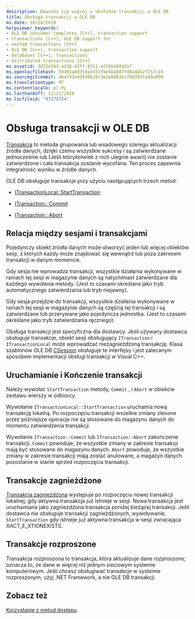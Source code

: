 ```yaml
---
description: Dowiedz się więcej o obsłudze transakcji w OLE DB
title: Obsługa transakcji w OLE DB
ms.date: 10/24/2018
helpviewer_keywords:
- OLE DB consumer templates [C++], transaction support
- transactions [C++], OLE DB support for
- nested transactions [C++]
- OLE DB [C++], transaction support
- databases [C++], transactions
- distributed transactions [C++]
ms.assetid: 3d72e583-ad38-42ff-8f11-e2166d60a5a7
ms.openlocfilehash: f8d01a0d359a3d33fbe4b88877d8a4452f257c16
ms.sourcegitcommit: d6af41e42699628c3e2e6063ec7b03931a49a098
ms.translationtype: MT
ms.contentlocale: pl-PL
ms.lasthandoff: 12/11/2020
ms.locfileid: "97272724"
---
```

# <a name="supporting-transactions-in-ole-db"></a>Obsługa transakcji w OLE DB

[Transakcja](../../data/transactions-mfc-data-access.md) to metoda grupowania lub wsadowego szeregu aktualizacji źródła danych, dzięki czemu wszystkie sukcesy i są zatwierdzane jednocześnie lub (Jeśli którykolwiek z nich ulegnie awarii) nie zostanie zatwierdzone i cała transakcja zostanie wycofana. Ten proces zapewnia integralność wyniku w źródle danych.

OLE DB obsługuje transakcje przy użyciu następujących trzech metod:

- [ITransactionLocal::StartTransaction](/previous-versions/windows/desktop/ms709786(v=vs.85))

- [ITransaction:: Commit](/previous-versions/windows/desktop/ms713008(v=vs.85))

- [ITransaction:: Abort](/previous-versions/windows/desktop/ms709833(v=vs.85))

## <a name="relationship-of-sessions-and-transactions"></a>Relacja między sesjami i transakcjami

Pojedynczy obiekt źródła danych może utworzyć jeden lub więcej obiektów sesji, z których każdy może znajdować się wewnątrz lub poza zakresem transakcji w danym momencie.

Gdy sesja nie wprowadza transakcji, wszystkie działania wykonywane w ramach tej sesji w magazynie danych są natychmiast zatwierdzane dla każdego wywołania metody. (Jest to czasami określane jako tryb automatycznego zatwierdzania lub tryb niejawny).

Gdy sesja przejdzie do transakcji, wszystkie działania wykonywane w ramach tej sesji w magazynie danych są częścią tej transakcji i są zatwierdzane lub przerywane jako pojedyncza jednostka. (Jest to czasami określane jako tryb zatwierdzania ręcznego).

Obsługa transakcji jest specyficzna dla dostawcy. Jeśli używany dostawca obsługuje transakcje, obiekt sesji obsługujący `ITransaction` i `ITransactionLocal` może wprowadzać niezagnieżdżoną transakcję. Klasa szablonów OLE DB [CSession](../../data/oledb/csession-class.md) obsługuje te interfejsy i jest zalecanym sposobem implementacji obsługi transakcji w Visual C++.

## <a name="starting-and-ending-the-transaction"></a>Uruchamianie i Kończenie transakcji

Należy wywołać `StartTransaction` metody, `Commit` , i `Abort` w obiekcie zestawu wierszy w odbiorcy.

Wywołanie `ITransactionLocal::StartTransaction` uruchamia nową transakcję lokalną. Po rozpoczęciu transakcji wszelkie zmiany zlecone przez późniejsze operacje nie są stosowane do magazynu danych do momentu zatwierdzenia transakcji.

Wywołanie `ITransaction::Commit` lub `ITransaction::Abort` zakończenie transakcji. `Commit` powoduje, że wszystkie zmiany w zakresie transakcji mają być stosowane do magazynu danych. `Abort` powoduje, że wszystkie zmiany w zakresie transakcji mają zostać anulowane, a magazyn danych pozostanie w stanie sprzed rozpoczęcia transakcji.

## <a name="nested-transactions"></a>Transakcje zagnieżdżone

[Transakcja zagnieżdżona](/previous-versions/windows/desktop/ms716985(v=vs.85)) występuje po rozpoczęciu nowej transakcji lokalnej, gdy aktywna transakcja już istnieje w sesji. Nowa transakcja jest uruchamiana jako zagnieżdżona transakcja poniżej bieżącej transakcji. Jeśli dostawca nie obsługuje transakcji zagnieżdżonych, wywoływanie, `StartTransaction` gdy istnieje już aktywna transakcja w sesji zwracająca XACT_E_XTIONEXISTS.

## <a name="distributed-transactions"></a>Transakcje rozproszone

Transakcja rozproszona to transakcja, która aktualizuje dane rozproszone; oznacza to, że dane w więcej niż jednym sieciowym systemie komputerowym. Jeśli chcesz obsługiwać transakcje w systemie rozproszonym, użyj .NET Framework, a nie OLE DB transakcji.

## <a name="see-also"></a>Zobacz też

[Korzystanie z metod dostępu](../../data/oledb/using-accessors.md)
